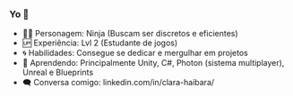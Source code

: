 ### Yo 👋

- 🐱‍💻 Personagem: Ninja (Buscam ser discretos e eficientes)
- 🆙 Experiência: Lvl 2 (Estudante de jogos)  
- 🌀 Habilidades: Consegue se dedicar e mergulhar em projetos  
- 🌱 Aprendendo: Principalmente Unity, C#, Photon (sistema multiplayer), Unreal e Blueprints
- 🗨️ Conversa comigo: linkedin.com/in/clara-haibara/
